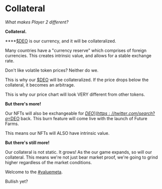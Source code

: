 # Collateral

_What makes Player 2 different?_&#x20;

**Collateral.**&#x20;

****[$DEO](https://twitter.com/search?q=%24DEO\&src=cashtag\_click) is our currency, and it will be collateralized.&#x20;

Many countries have a "currency reserve" which comprises of foreign currencies. This creates intrinsic value, and allows for a stable exchange rate.

Don't like volatile token prices? Neither do we.&#x20;

This is why our [$DEO](https://twitter.com/search?q=%24DEO\&src=cashtag\_click) will be collateralized. If the price drops below the collateral, it becomes an arbitrage.&#x20;

This is why our price chart will look VERY different from other tokens.

**But there's more!**&#x20;

Our NFTs will also be exchangeable for [$DEO](https://twitter.com/search?q=%24DEO\&src=cashtag\_click). Don't like your NFT? Burn it. Get [$DEO](https://twitter.com/search?q=%24DEO\&src=cashtag\_click) back. This burn feature will come live with the launch of Future Farms.&#x20;

This means our NFTs will ALSO have intrinsic value.

**But there's still more!**&#x20;

Our collateral is not static. It grows! As the our game expands, so will our collateral. This means we're not just bear market proof, we're going to grind higher regardless of the market conditions.&#x20;

Welcome to the [#valuemeta](https://twitter.com/hashtag/valuemeta?src=hashtag\_click).&#x20;

Bullish yet?
